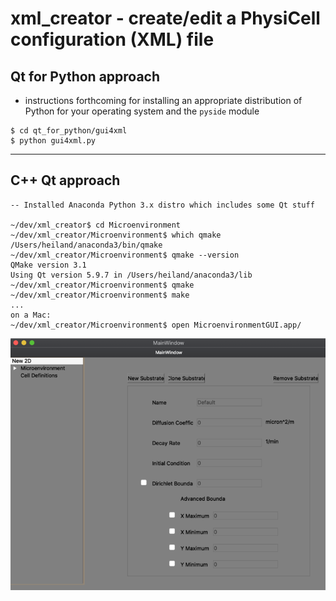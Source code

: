 # xml_creator - create/edit a PhysiCell configuration (XML) file

## Qt for Python approach

- instructions forthcoming for installing an appropriate distribution of Python for your operating system and the `pyside` module

```
$ cd qt_for_python/gui4xml
$ python gui4xml.py
```

---
## C++ Qt approach

```
-- Installed Anaconda Python 3.x distro which includes some Qt stuff

~/dev/xml_creator$ cd Microenvironment
~/dev/xml_creator/Microenvironment$ which qmake
/Users/heiland/anaconda3/bin/qmake
~/dev/xml_creator/Microenvironment$ qmake --version
QMake version 3.1
Using Qt version 5.9.7 in /Users/heiland/anaconda3/lib
~/dev/xml_creator/Microenvironment$ qmake
~/dev/xml_creator/Microenvironment$ make
...
on a Mac:
~/dev/xml_creator/Microenvironment$ open MicroenvironmentGUI.app/
```

![sample](images/gui1_med.png)
